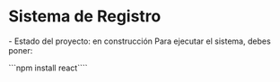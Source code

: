 <h1> Sistema de Registro</h1>
 - Estado del proyecto: en construcción
 Para ejecutar el sistema, debes poner:

```npm install react````
